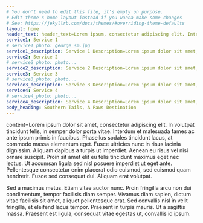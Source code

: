 ```yaml
---
# You don't need to edit this file, it's empty on purpose.
# Edit theme's home layout instead if you wanna make some changes
# See: https://jekyllrb.com/docs/themes/#overriding-theme-defaults
layout: home
header_text: header_text=Lorem ipsum, consectetur adipiscing elit. Integer pretium commodo iaculis. Quisque luctus ac diam vel iaculis.
service1: Service 1
# service1_photo: george_sm.jpg
service1_description: Service 1 Description=Lorem ipsum dolor sit amet, consectetur adipiscing elit, sed do eiusmod tempor incididunt ut labore et dolore magna aliqua. Ut enim ad minim veniam, quis nostrud exercitation ullamco laboris nisi ut aliquip ex ea commodo consequat.
service2: Service 2
# service2_photo: photo...
service2_description: Service 2 Description=Lorem ipsum dolor sit amet, consectetur adipiscing elit, sed do eiusmod tempor incididunt ut labore et dolore magna aliqua. Ut enim ad minim veniam, quis nostrud exercitation ullamco laboris nisi ut aliquip ex ea commodo consequat.
service3: Service 3
# service3_photo: photo...
service3_description: Service 3 Description=Lorem ipsum dolor sit amet, consectetur adipiscing elit, sed do eiusmod tempor incididunt ut labore et dolore magna aliqua. Ut enim ad minim veniam, quis nostrud exercitation ullamco laboris nisi ut aliquip ex ea commodo consequat.
service4: Service 4
# service4_photo: photo...
service4_description: Service 4 Description=Lorem ipsum dolor sit amet, consectetur adipiscing elit, sed do eiusmod tempor incididunt ut labore et dolore magna aliqua. Ut enim ad minim veniam, quis nostrud exercitation ullamco laboris nisi ut aliquip ex ea commodo consequat.
body_heading: Southern Tails, A Paws Destination
---
```

content=Lorem ipsum dolor sit amet, consectetur adipiscing elit. In volutpat tincidunt felis, in semper dolor porta vitae. Interdum et malesuada fames ac ante ipsum primis in faucibus. Phasellus sodales tincidunt lacus, at commodo massa elementum eget. Fusce ultricies nunc in risus lacinia dignissim. Aliquam dapibus a turpis ut imperdiet. Aenean eu risus vel nisi ornare suscipit. Proin sit amet elit eu felis tincidunt maximus eget nec lectus. Ut accumsan ligula sed nisl posuere imperdiet ut eget ante. Pellentesque consectetur enim placerat odio euismod, sed euismod quam hendrerit. Fusce sed consequat dui. Aliquam erat volutpat.

Sed a maximus metus. Etiam vitae auctor nunc. Proin fringilla arcu non dui condimentum, tempor facilisis diam semper. Vivamus diam sapien, dictum vitae facilisis sit amet, aliquet pellentesque erat. Sed convallis nisl in velit fringilla, et eleifend lacus tempor. Praesent in turpis mauris. Ut a sagittis massa. Praesent est ligula, consequat vitae egestas ut, convallis id ipsum.